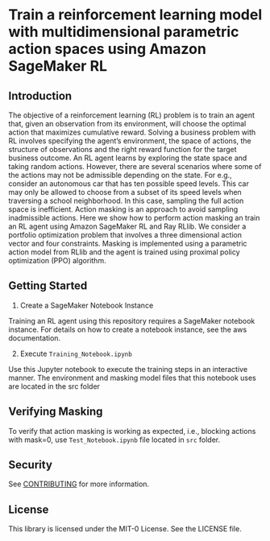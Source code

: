 # Train a reinforcement learning model with multidimensional parametric action spaces using Amazon SageMaker RL
## Introduction

The objective of a reinforcement learning (RL)  problem is to train an agent that, given an observation from its environment, will choose the optimal action that maximizes cumulative reward. Solving a business problem with RL involves specifying the agent’s environment, the space of actions, the structure of observations and the right reward function for the target business outcome. An RL agent learns by exploring the state space and taking random actions. However, there are several scenarios where some of the actions may not be admissible depending on the state. For e.g., consider an autonomous car that has ten possible speed levels.  This car may only be allowed to choose from a subset of its speed levels when traversing a school neighborhood. In this case, sampling the full action space is inefficient. Action masking is an approach to avoid sampling inadmissible actions. Here we show how to perform action masking an train an RL agent using Amazon SageMaker RL and Ray RLlib.  We consider a portfolio optimization problem that involves a three dimensional action vector and four constraints. Masking is implemented using a parametric action model from RLlib and the agent is trained using proximal policy optimization (PPO) algorithm.

## Getting Started

1. Create a SageMaker Notebook Instance

Training an RL agent using this repository requires a SageMaker notebook instance. For details on how to create a notebook instance, see the aws documentation.

2. Execute `Training_Notebook.ipynb`

Use this Jupyter notebook to execute the training steps in an interactive manner. The environment and masking model files that this notebook uses are located in the src folder

## Verifying Masking

To verify that action masking is working as expected, i.e., blocking actions with mask=0, use `Test_Notebook.ipynb` file located in `src` folder.

## Security

See [CONTRIBUTING](CONTRIBUTING.md#security-issue-notifications) for more information.

## License

This library is licensed under the MIT-0 License. See the LICENSE file.

